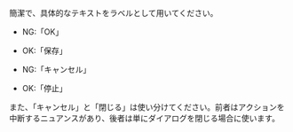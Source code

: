 簡潔で、具体的なテキストをラベルとして用いてください。

- NG:「OK」
- OK:「保存」

- NG:「キャンセル」
- OK:「停止」

また、「キャンセル」と「閉じる」は使い分けてください。前者はアクションを中断するニュアンスがあり、後者は単にダイアログを閉じる場合に使います。